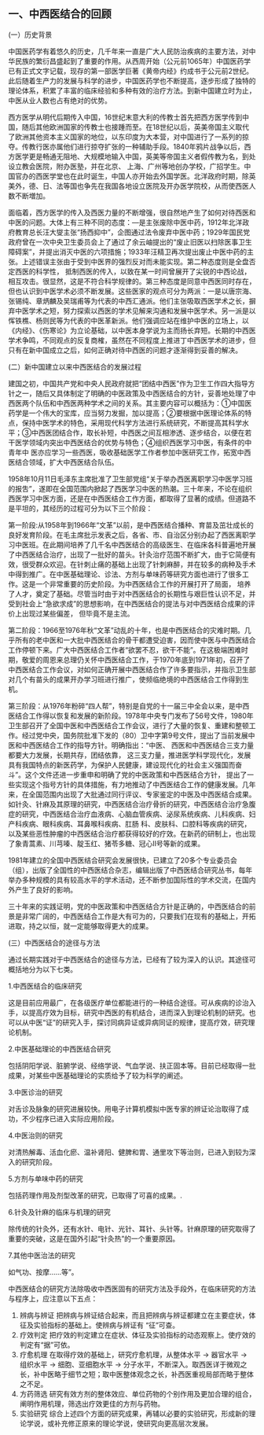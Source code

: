##  一、中西医结合的回顾  

(一）历史背景  

中国医药学有着悠久的历史，几千年来一直是广大人民防治疾病的主要方法，对中华民族的繁衍昌盛起到了重要的作用。从西周开始（公元前1065年）中国医药学已有正式文字记载，现存的第一部医学巨著《黄帝内经》约成书于公元前2世纪。此后随着生产力的发展与科学的进步，中国医药学也不断提高，逐步形成了独特的理论体系，积累了丰富的临床经验和多种有效的治疗方法。到新中国建立时为止，中医从业人数也占有绝对的优势。  

西方医学从明代后期传入中国，16世纪末意大利的传教士首先把西方医学传到中国，随后其他欧洲国家的传教士也接踵而至。在18世纪以后，英美帝国主义取代了欧洲其他资本主义国家的地位，以东印度为大本营，对中国进行了一系列的掠夺。传教行医亦属他们进行掠夺扩张的一种辅助手段。1840年鸦片战争以后，西方医学更是畅通无阻地、大规模地输入中国，英美等帝国主义者假传教为名，到处设立教会医院，附办医塾，并在北京、 上海、广州等地创办学校，广招学生。中国官办的西医学堂也在此时诞生，中国人亦开始去外国学医。北洋政府时期，除英美外，德、日、法等国也争先在我国各地设立医院及开办医学院校，从而使西医人数不断増加。

面临着，西方医学的传入及西医力量的不断增强，很自然地产生了如何对待西医和中医的问题。大体上有三种不同的态度：—是主张废除中医中药，1912年北洋政府教育总长汪大燮主张“扬西抑中”，企图通过法令废弃中医中药；1929年国民党政府曾在一次中央卫生委员会上了通过了余云岫提出的“废止旧医以扫除医事卫生障碍案”，并提出消灭中医的六项措施；1933年汪精卫再次提出废止中医中药的主张。上述错误主张由于受到中医界的强烈反对而未能实现。第二种态度则是全盘否定西医的科学性， 抵制西医的传入，以致在某一时间曾展开了尖锐的中西论战，相互攻击。很显然，这是不符合科学规律的。第三种态度是同意中西医同时存在，但也认识到中医学术必须不断发展。这些医家的观点可分为两派：一是以唐宗海、张锡纯、章炳麟及吴瑞甫等为代表的中西汇通派。他们主张吸取西医学术之长，摒弃中医学术之短，努力探索以西医的学术见解来沟通和发展中医学术。另一派是以恽铁樵、杨则民等为代表的中医革新派。他们强调应站在维护中医的立场上，以《内经》、《伤寒论》为立论基础，以中医本身学说为主而扬长弃短。长期的中西医学术争鸣，不同观点的反复商榷，虽然在不同程度上推进丁中西医学术的进步，但只有在新中国成立之后，如何正确对待中西医的问题才逐渐得到妥善的解决。

(二）新中国建立以来中西医结合的发展过程

建国之初，中国共产党和中央人民政府就把“团结中西医”作为卫生工作四大指导方针之一，随后又具体制定了明确的中医政策及中西医结合的方针，妥善地处理了中西医两个队伍和中西医两种学术之间的关系。其主要内容可以概括为：①中国医药学是一个伟大的宝库，应当努力发掘，加以提高；②要根据中医理论体系的特点，保持中医学术的特色，采用现代科学方法进行系统研究，不断提高其科学水平；③中西医团结合作，取长补短，中西医之间互相渗透、逐步结合，以便在若干医学领域内突出中西医结合的优势与特色；④组织西医学习中医，有条件的中青年中 医亦应学习一些西医，吸收基础医学工作者参加中医研究工作，拓宽中西医结合领域，扩大中西医结合队伍。

1958年10月11日毛泽东主席批准了卫生部党组“关于举办西医离职学习中医学习班的报吿”，遂即在全国范围内掀起了西医学习中医的热潮。三十年来，不论在组织西医学习中医方面，还是在中西医结合工作方面，都取得了显著的成绩。但道路不是平坦的，其经历的过程可分为以下三个阶段：

第一阶段:从1958年到1966年“文革”以前，是中西医结合播种、育苗及茁壮成长的良好发育阶段。在毛主席批示发表之后，各省、市、自治区分别办起了西医离职学习中医班。在此期间培养了几千名中西医结合的高级医生、在临床各科普遍地开展了中西医结合治疗，出现了一批好的苗头。针灸治疗范围不断扩大，由于它简便有效，很受群众欢迎。在针刺止痛的基础上出现了针刺麻醉，并在较多的病种及手术中得到推广。在中医基础理论、诊法、方剂与单味药等研究方面也进行了很多工作。这是一个非常重要的历史阶段。为中西医结合工作的开展打开了局面，  培养了人才，奠定了基础。尽管当时由于对中西医结合的长期性与艰巨性认识不足，并受到社会上“急欲求成”的思想影响，在中西医结合的提法与对中西医结合成果的评价上出现过某些偏差，  但毕竟不是主流。  

第二阶段：1966至1976年秋“文革”动乱的十年，也是中西医结合的灾难时期。几乎所有的老中医和一大批中西医结合的骨干都遭受迫害，因而使中医与中西医结合工作停顿下来。广大中西医结合工作者“欲罢不忍，欲干不能”。在这极端困难时期，敬爱的周恩来总理仍关怀中西医结合工作，于1970年底到1971年初，召开了中西医结合工作会议，对如何正确开展中西医结合作了许多要指示，并指示卫生部对几个有苗头的成果开办学习班进行推广，使频临绝境的中西医结合工作得到生机。  

第三阶段：从1976年粉碎“四人帮”，特别是自党的十一届三中全会以来，是中西医结合工作得以恢复和发展的新阶段。1978年中央专门发布了56号文件，1980年卫生部召开了全国中医和中西医结合工作会议，进行了大量的恢复、重建和整顿工作。经过党中央，国务院批准下发的（80）卫中字第9号文件，提出了当前发展中医和中西医结合工作的指导方针。明确指出：“中医、  西医和中西医结合三支力量都要大力发展，长期共存，团结依靠， 这三支力量，推进医学科学现代化，发展具有我国特点的新医药学，为保护人民健康，建设现代化的社会主义强国而奋斗”。这个文件还进一步重申和明确了党的中医政策和中西医结合方针， 提出了一些实现这个指号方针的具体措施，有力地推动了中西医结合工作的健康发展。几年来，在全国范围内出现了大批通过同行评议、专家鉴定的中医及中西医结合成果。如针灸、针麻及其原理的研究，中西医结合治疗骨折的研究，中西医结合治疗急腹症的研究，中西医结合治疗血液病、心脑血管疾病、泌尿系统疾病、儿科疾病、妇产科疾病、眼科疾病、耳鼻喉科疾病、肛肠 科、皮肤科、口腔科等疾病的研究，以及某些恶性肿瘤的中西医结合治疗都获得较好的疗效。在新药的研制上，也出现了象青蒿素、川芎嗪、靛玉红、猪苓多糖、冠心Ⅱ号等新的成果。

1981年建立的全国中西医结合研究会发展很快，已建立了20多个专业委员会（组），出版了全国性的中西医结合杂志，编辑出版了中西医结合研究丛书，每年举办多种规模的具有较高水平的学术活动，还不断参加国际性的学术交流，在国内外产生了良好的影响。  

三十年来的实践证明，党的中医政策和中西医结合方针是正确的，中西医结合的前景是非常广阔的，中西医结合工作是大有可为的，只要我们在现有的基础上，开拓进取，持之以恒，就一定能够取得更大的成果。 

 (三）中西医结合的途径与方法 

通过长期实践对于中西医结合的途径与方法，已经有了较为深入的认识。其途径可概括地分为以下七类。 

1.中西医结合的临床研究   

这是目前应用最广，在各级医疗单位都能进行的一种结合途径。可从疾病的诊治入手，以提高疗效为目标，研究中西医的有机结合，进而深入到理论机制的研究。也可以从中医“证”的研究入手，探讨同病异证或异病同证的规律，提高疗效，研究理论机制。

2.中医基础理论的中西医结合研究

包括阴阳学说、脏腑学说、经络学说、气血学说、扶正固本等。目前已经取得一批成果，对某些中医基础理论的实质给予了较为科学的阐述。  

3.中医诊治的研究

对舌诊及脉象的研究进展较快。用电子计算机模拟中医专家的辨证论治取得了成功，不少程序已进入实际应用阶段。  

4.中医治则的研究

对清热解毒、活血化瘀、温补肾阳、健脾和胃、通里攻下等治则，已进入到较为深入的研究阶段。  

5.方剂与单味中药的研究

包括药理作用及剂型改革的研究，已取得了可喜的成果。.  

6.针灸及针麻的临床与机理的研究

除传统的针灸外，还有水针、电针、光针、耳针、头针等。针麻原理的研究取得了重要的突破，这是在国外引起“针灸热”的一个重要原因。  

7.其他中医治法的研究

如气功、按摩……等”。  

中西医结合的研究方法除吸收中西医固有的研究方法及手段外，在临床研究的方法与程序上，应注意以下五点：

1. 辨病与辨证  把辨病与辨证结合起来，而且把辨病与辨证都建立在主要症状，体征及实验指标的基础上。使辨病与辨证有 “征”可查。  
2. 疗效判定  把疗效的判定建立在症状、体征及实验指标的动态观察上。使疗效的判定有“据”可依。  
3. 疗愈机理  在取得疗效的基础上，研究疗愈机理，从整体水平 → 器官水平 → 组织水平 → 细胞、亚细胞水平 → 分子水平，不断深入。取西医详于微观之长，补中医略于细节之短；取中医整体观念之长，补西医重视局部而略于整体之不足。 
4. 方药筛选  研究有效方剂的整体效应、单位药物的个别作用及更加合理的组合，阐明作用机理，筛选出疗效更佳的方剂与药物。   
5. 实验研究  综合上述四个方面的研究成果，再辅以必要的实验研究，形成新的理论学说，或补充修正原来的理论学说，使研究向更高层次发展。
